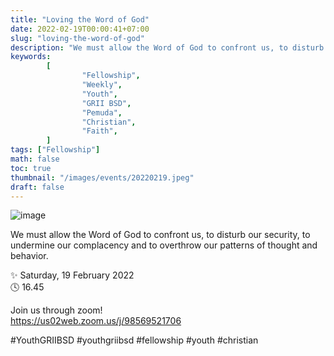 ```yaml
---
title: "Loving the Word of God"
date: 2022-02-19T00:00:41+07:00
slug: "loving-the-word-of-god"
description: "We must allow the Word of God to confront us, to disturb our security, to undermine our complacency and to overthrow our patterns of thought and behavior."
keywords:
        [
                "Fellowship",
                "Weekly",
                "Youth",
                "GRII BSD",
                "Pemuda",
                "Christian",
                "Faith",
        ]
tags: ["Fellowship"]
math: false
toc: true
thumbnail: "/images/events/20220219.jpeg"
draft: false
---
```


![image](/images/events/20220219.jpeg)

We must allow the Word of God to confront us, to disturb our security, to undermine our complacency and to overthrow our patterns of thought and behavior.

✨ Saturday, 19 February 2022\
🕓 16.45

Join us through zoom!\
https://us02web.zoom.us/j/98569521706

#YouthGRIIBSD #youthgriibsd #fellowship #youth #christian

